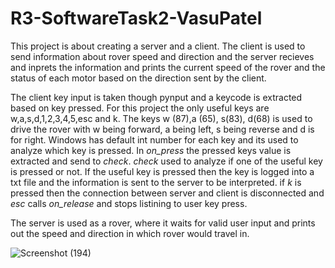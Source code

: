 # R3-SoftwareTask2-VasuPatel


This project is about creating a server and a client. The client is used to send information about rover speed and direction and the server recieves and inprets the information and prints the current speed of the rover and the status of each motor based on the direction sent by the client.


The client key input is taken though pynput and a keycode is extracted based on key pressed. For this project the only useful keys are w,a,s,d,1,2,3,4,5,esc and k. The keys w (87),a (65), s(83), d(68) is used to drive the rover with w being forward, a being left, s being reverse and d is for right. Windows has default int number for each key and its used to analyze which key is pressed. In *on_press* the pressed keys value is extracted and send to *check*. *check* used to analyze if one of the useful key is pressed or not. If the useful key is pressed then the key is logged into a txt file and the information is sent to the server to be interpreted. if *k* is pressed then the connection between server and client is disconnected and *esc*  calls *on_release* and stops listining to user key press.

The server is used as a rover, where it waits for valid user input and prints out the speed and direction in which rover would travel in.


![Screenshot (194)](https://user-images.githubusercontent.com/83378929/138540066-087bf31f-8544-41ca-973f-ac57023c2c95.png)
